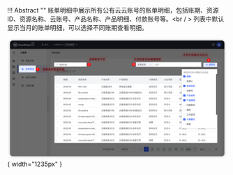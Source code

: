 
!!! Abstract ""
    账单明细中展示所有公有云云账号的账单明细，包括账期、资源 ID、资源名称、云账号、产品名称、产品明细、付款账号等。<br / >
    列表中默认显示当月的账单明细，可以选择不同账期查看明细。

![账单明细列表](../../img/finance-management/bill_detail/账单明细列表.png){ width="1235px" }




